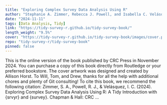 ```yaml
---
title: "Exploring Complex Survey Data Analysis Using R"
author: "Stephanie A. Zimmer, Rebecca J. Powell, and Isabella C. Velásquez"
date: "2024-11-11"
tags: [Data Analysis, Tidy]
link: "https://tidy-survey-r.github.io/tidy-survey-book/"
length_weight: "9.5%"
cover: "https://tidy-survey-r.github.io/tidy-survey-book/images/cover.png"
repo: "tidy-survey-r/tidy-survey-book"
pinned: false
---
```


This is the online version of the book published by CRC Press in November 2024. You can purchase a copy of this book directly from Routledge or your preferred bookstore. The cover artwork was designed and created by Allison Horst. To Will, Tom, and Drew, thanks for all the help with additional chores and plenty of Git consulting! To cite this book, we recommend the following citation: Zimmer, S. A., Powell, R. J., & Velásquez, I. C. (2024). Exploring Complex Survey Data Analysis Using R: A Tidy Introduction with {srvyr} and {survey}. Chapman & Hall: CRC ...
